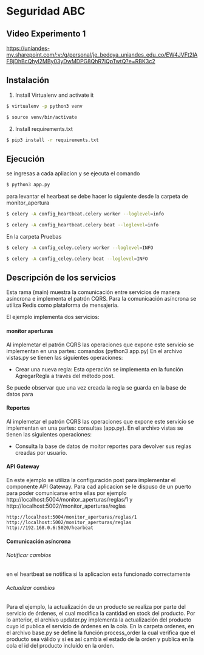 # Seguridad ABC

## Video Experimento 1

https://uniandes-my.sharepoint.com/:v:/g/personal/je_bedoya_uniandes_edu_co/EW4JVFt2lAFBjDhBcQhyl2MBy03yDwMDPG8QhR7iQpTwtQ?e=RBK3c2

## Instalación

1. Install Virtualenv and activate it
```sh
$ virtualenv -p python3 venv
```
```sh
$ source venv/bin/activate
```
2. Install requirements.txt
```sh
$ pip3 install -r requirements.txt
```

## Ejecución

se ingresas a cada apliacion y se ejecuta el comando
```sh
$ python3 app.py
```

para levantar el hearbeat se debe hacer lo siguiente
desde la carpeta de monitor_apertura

```sh
$ celery -A config_heartbeat.celery worker --loglevel=info
```
```sh
$ celery -A config_heartbeat.celery beat --loglevel=info
```
En la carpeta Pruebas
```sh
$ celery -A config_celey.celery worker --loglevel=INFO

```
```sh
$ celery -A config_celey.celery beat --loglevel=INFO

```

## Descripción de los servicios

Esta rama (main) muestra la comunicación entre servicios de manera asíncrona e implementa el patrón CQRS. Para la comunicación asíncrona se utiliza Redis como plataforma de mensajería.

El ejemplo implementa dos servicios:

#### monitor aperturas

Al implemetar el patrón CQRS las operaciones que expone este servicio se implementan en una partes: comandos (python3 app.py) 
 En el archivo vistas.py se tienen las siguientes operaciones:

- Crear una nueva regla: Esta operación se implementa en la función AgregarRegla a través del método post.

Se puede observar que una vez creada la regla se guarda en la base de datos para

#### Reportes

Al implemetar el patrón CQRS las operaciones que expone este servicio se implementan en una partes: consultas (app.py).
En el archivo vistas se tienen las siguientes operaciones:

- Consulta la base de datos de moitor reportes para devolver sus reglas creadas por usuario.


#### API Gateway

En este ejemplo se utiliza la configuración post para implementar el componente API Gateway. 
Para cad aplicacion se le dispuso de un puerto para poder comunicarse entre ellas 
por ejemplo http://localhost:5004/monitor_aperturas/reglas/1 y http://localhost:5002//monitor_aperturas/reglas

```
http://localhost:5004/monitor_aperturas/reglas/1
http://localhost:5002/monitor_aperturas/reglas
http://192.168.0.6:5020/hearbeat
```

#### Comunicación asíncrona


###### Notificar cambios

en el heartbeat se notifica si la aplicacion esta funcionado correctamente 


###### Actualizar cambios

Para el ejemplo, la actualización de un producto se realiza por parte del servicio de órdenes, el cual modifica la cantidad en stock del producto. Por lo anterior, el archivo updater.py implementa la actualización del producto cuyo id publica el servicio de órdenes en la cola. En la carpeta ordenes, en el archivo base.py se define la función process_order la cual verifica que el producto sea válido y si es así cambia el estado de la orden y publica en la cola el id del producto incluído en la orden.
